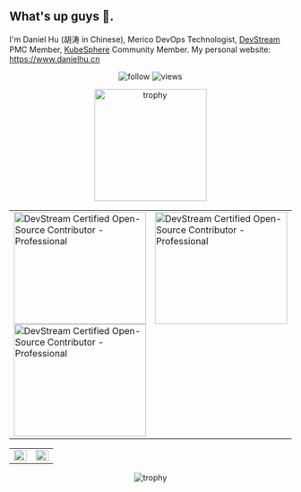 ## What's up guys 👋.

I'm Daniel Hu (胡涛 in Chinese), Merico DevOps Technologist, [DevStream](https://github.com/devstream-io/devstream) PMC Member, [KubeSphere](https://github.com/kubesphere/kubesphere) Community Member. My personal website: <https://www.danielhu.cn>

<p align="center"> 
  <img src="https://img.shields.io/github/followers/daniel-hutao?label=Followers" alt="follow" />
  <img src="https://komarev.com/ghpvc/?username=daniel-hutao" alt="views" /> 
</p>

<p align="center"> 
  <img width="200" height="200" src="https://images.credly.com/size/680x680/images/3907f0ce-4e4b-44c9-8655-db11ea98cb8a/image.png" alt="trophy" />
</p>

<table>
  <tr><td valign="top" width="33.3%">
  <img width="200" height="200" src="https://images.credly.com/size/680x680/images/3907f0ce-4e4b-44c9-8655-db11ea98cb8a/image.png" align="left" style="width: 100%" alt="DevStream Certified Open-Source Contributor - Professional" />

    </td><td valign="top" width="33.3%">

  <img width="200" height="200" src="https://images.credly.com/size/680x680/images/3907f0ce-4e4b-44c9-8655-db11ea98cb8a/image.png" align="left" style="width: 100%" alt="DevStream Certified Open-Source Contributor - Professional" />
  
</td><td valign="top" width="33.3%">
  
  <img width="200" height="200" src="https://images.credly.com/size/680x680/images/3907f0ce-4e4b-44c9-8655-db11ea98cb8a/image.png" align="left" style="width: 100%" alt="DevStream Certified Open-Source Contributor - Professional" />

  
</td></tr>
</table>  


<table><tr><td valign="top" width="50%">
<img src="https://github-readme-stats.vercel.app/api?username=daniel-hutao&show_icons=true&include_all_commits=true&count_private=true" align="left" style="width: 100%" />
</td><td valign="top" width="50%">
<img src="https://github-readme-stats.vercel.app/api/top-langs/?username=daniel-hutao&hide_border=true&layout=compact&hide=javascript,html,css,scss" align="left" style="width: 100%" />
</td></tr></table>  

<p align="center"> 
  <img src="https://github-profile-trophy.vercel.app/?username=daniel-hutao" alt="trophy" />
</p>
